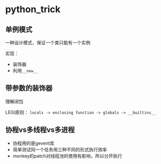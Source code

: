 # python_trick
## 单例模式
一种设计模式，保证一个类只能有一个实例

实现：

* 装饰器
* 利用`__new__`

## 带参数的装饰器
理解闭包

LEGI原则： `locals -> enclosing function -> globals -> __builtins__`

## 协程vs多线程vs多进程
* 协程用的是gevent库
* 简单测试同一个任务用三种不同的形式执行效率
* monkey的patch对线程池的使用有影响，所以分开执行
